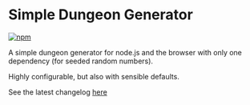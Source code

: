 # Simple Dungeon Generator

[![npm](https://img.shields.io/npm/v/simpledungeongenerator)](https://www.npmjs.com/package/simpledungeongenerator)


A simple dungeon generator for node.js and the browser with only one dependency (for seeded random numbers).

Highly configurable, but also with sensible defaults.

See the latest changelog [here](./CHANGELOG.md)
